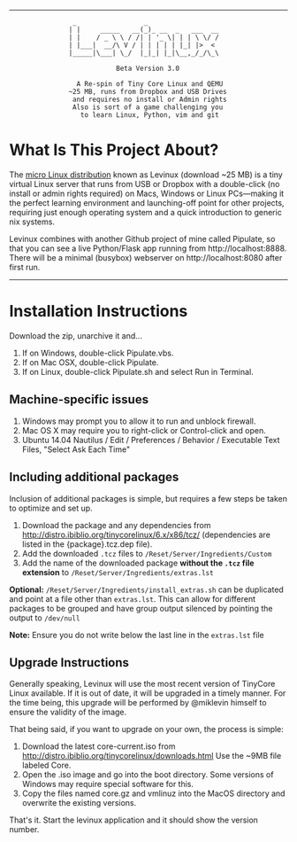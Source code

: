 --------------------------------------------------------------------------------
                    _                 _
                   | |     _____   __(_)_ __  _   ___  __
                   | |    / _ \ \ / /| | '_ \| | | \ \/ /
                   | |___|  __/\ V / | | | | | |_| |>  <
                   |_____|\___| \_/  |_|_| |_|\__,_/_/\_\

                               Beta Version 3.0

                     A Re-spin of Tiny Core Linux and QEMU
                   ~25 MB, runs from Dropbox and USB Drives
                    and requires no install or Admin rights
                    Also is sort of a game challenging you
                      to learn Linux, Python, vim and git

# What Is This Project About?
The [micro Linux distribution](http://mikelev.in/ux/) known as Levinux
(download ~25 MB) is a tiny virtual Linux server that runs from USB or Dropbox
with a double-click (no install or admin rights required) on Macs, Windows or
Linux PCs—making it the perfect learning environment and launching-off point
for other projects, requiring just enough operating system and a quick
introduction to generic nix systems.

Levinux combines with another Github project of mine called Pipulate, so that
you can see a live Python/Flask app running from http://localhost:8888. There
will be a minimal (busybox) webserver on http://localhost:8080 after first run.

--------------------------------------------------------------------------------
# Installation Instructions

Download the zip, unarchive it and...

1. If on Windows, double-click Pipulate.vbs.
2. If on Mac OSX, double-click Pipulate.
3. If on Linux, double-click Pipulate.sh and select Run in Terminal.

## Machine-specific issues

1. Windows may prompt you to allow it to run and unblock firewall.
2. Mac OS X may require you to right-click or Control-click and open.
3. Ubuntu 14.04 Nautilus / Edit / Preferences / Behavior / Executable Text
   Files, "Select Ask Each Time"

## Including additional packages

Inclusion of additional packages is simple, but requires a few steps be taken to optimize and set up.

1. Download the package and any dependencies from http://distro.ibiblio.org/tinycorelinux/6.x/x86/tcz/ (dependencies are listed in the {package}.tcz.dep file).
2. Add the downloaded `.tcz` files to `/Reset/Server/Ingredients/Custom`
3. Add the name of the downloaded package **without the `.tcz` file extension** to `/Reset/Server/Ingredients/extras.lst`

**Optional:** `/Reset/Server/Ingredients/install_extras.sh` can be duplicated and point at a file other than `extras.lst`.  This can allow for different packages to be grouped and have group output silenced by pointing the output to `/dev/null`

**Note:** Ensure you do not write below the last line in the `extras.lst` file

## Upgrade Instructions
Generally speaking, Levinux will use the most recent version of TinyCore Linux available.  If it is out of date, it will be upgraded in a timely manner.  For the time being, this upgrade will be performed by @miklevin himself to ensure the validity of the image.  

That being said, if you want to upgrade on your own, the process is simple:

1. Download the latest core-current.iso from http://distro.ibiblio.org/tinycorelinux/downloads.html Use the ~9MB file labeled Core.
2. Open the .iso image and go into the boot directory. Some versions of Windows may require special software for this.
3. Copy the files named core.gz and vmlinuz into the MacOS directory and overwrite the existing versions.

That's it.  Start the levinux application and it should show the version number.
